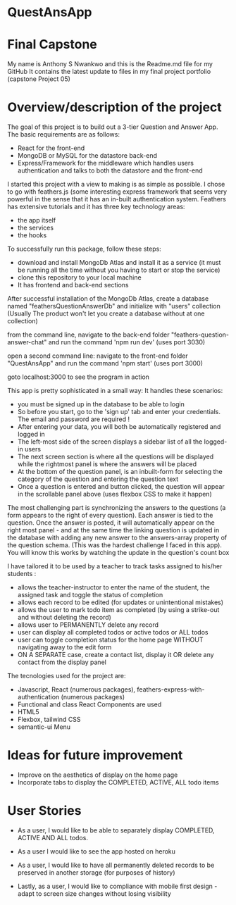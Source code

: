 # QuestAnsApp
Final Capstone
==============

My name is Anthony S Nwankwo and this is the Readme.md file for my GitHub 
It contains the latest update to files in my final project portfolio (capstone Project 05)

Overview/description of the project
===================================


The goal of this project is to build out a 3-tier Question and Answer App. The basic requirements are as follows:

- React for the front-end
- MongoDB or MySQL for the datastore back-end
- Express/Framework for the middleware which handles users authentication and talks to both the datastore and the front-end 

I started this project with a view to making is as simple as possible. I chose to go with feathers.js (some interesting express framework that 
seems very powerful in the sense that it has an in-built authentication system. Feathers has extensive tutorials and it has three key technology areas:

- the app itself
- the services
- the hooks 

 To successfully run this package, follow these steps:
 

- download and install MongoDb Atlas and install it as a service (it must be running all the time without you having to start or stop the service)
- clone this repository to your local machine 
- It has frontend and back-end sections

After successful installation of the MongoDb Atlas, create a database named "feathersQuestionAnswerDb" and initialize with "users" collection 
(Usually The product won't let you create a database without at one collection)

from the command line, 
navigate to the back-end folder "feathers-question-answer-chat" and run the command 'npm run dev'   (uses port 3030)

open a second command line:
navigate to the front-end folder "QuestAnsApp" and run the command 'npm start'  (uses port 3000)

goto localhost:3000 to see the program in action 


This app is pretty sophisticated in a small way: It handles these scenarios:

- you must be signed up in the database to be able to login
- So before you start, go to the 'sign up' tab and enter your credentials. The email and password are required !
- After entering your data, you will both be automatically registered and logged in
- The left-most side of the screen displays a sidebar list of all the logged-in users
- The next screen section is where all the questions will be displayed while the rightmost panel is where the answers will be placed
- At the bottom of the question panel, is an inbuilt-form for selecting the category of the question and entering the question text  
- Once a question is entered and button clicked, the question will appear in the scrollable panel above (uses flexbox CSS to make it happen)

The most challenging part is synchronizing the answers to the questions (a form appears to the right of every question). Each answer is tied to the question. Once the 
answer is posted, it will automatically appear on the right most panel - and at the same time the linking question is updated in the database with adding any new answer to the answers-array 
property of the question schema. (This was the hardest challenge I faced in this app). You will know this works by watching the update in the question's count box
 
 
I have tailored it to be used by a teacher to track tasks assigned to his/her students :

* 	allows the teacher-instructor to enter the name of the student, the assigned task and toggle the status of completion
* 	allows each record to be edited (for updates or unintentional mistakes)
* 	allows the user to mark todo item as completed (by using a strike-out and without deleting the record)
* 	allows user to PERMANENTLY delete any record 
* 	user can display all completed todos or active todos or ALL todos
*   user can toggle completion status for the home page WITHOUT navigating away to the edit form
* 	ON A SEPARATE case, create a contact list, display it OR delete any contact from the display panel 


The tecnologies used for the project are:



* Javascript, React (numerous packages), feathers-express-with-authentication  (numerous packages)
* Functional and class React Components are used 
* HTML5
* Flexbox, tailwind  CSS
* semantic-ui Menu 



Ideas for future improvement
============================

-	Improve on the aesthetics of display on the home page 	
-	Incorporate tabs to display the COMPLETED, ACTIVE, ALL todo items   
	 



User Stories
============

-   As a user, I would like to be able to separately display COMPLETED, ACTIVE AND ALL todos.     

-   As a user I would like to see the app hosted on heroku      

- 	As a user, I would like to have all permanently deleted records to be preserved in another storage (for purposes of history) 

-   Lastly, as a user, I would like to compliance with mobile first design - adapt to screen size changes without losing visibility
    
 
